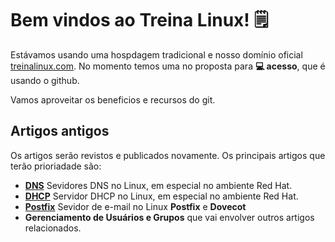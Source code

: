 # Bem vindos ao Treina Linux! 🗒️

Estávamos usando uma hospdagem tradicional e nosso domínio oficial [treinalinux.com](https://treinalinux.com). No momento temos uma no proposta para **💻 acesso**, que é usando o github.

Vamos aproveitar os beneficios e recursos do git.



## Artigos antigos

Os artigos serão revistos e publicados novamente. Os principais artigos que terão prioriadade são:

- **[DNS](https://treinalinux.github.io/site/dns)** Sevidores DNS no Linux, em especial no ambiente Red Hat.
- **[DHCP](https://treinalinux.github.io/site/dhcp)** Servidor DHCP no Linux, em especial no ambiente Red Hat.
- **[Postfix](https://treinalinux.github.io/site/postfix)** Sevidor de e-mail no Linux **Postfix** e **Dovecot** 
- **Gerenciamento de Usuários e Grupos** que vai envolver outros artigos relacionados.
